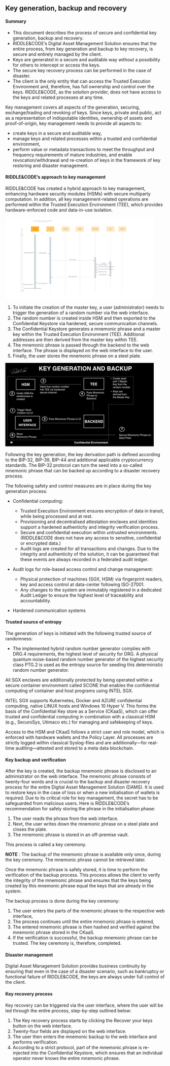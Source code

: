 ## Key generation, backup and recovery

#### Summary


* This document describes the process of secure and confidential key generation, backup and recovery.
* RIDDLE&CODE’s Digital Asset Management Solution ensures that the entire process, from key generation and backup to key recovery, is secure and entirely managed by the client. 
* Keys are generated in a secure and auditable way without a possibility for others to intercept or access the keys.
* The secure key recovery process can be performed in the case of disaster. 
* The client is the only entity that can access the Trusted Execution Environment and, therefore, has full ownership and control over the keys. RIDDLE&CODE, as the solution provider, does not have access to the keys and related processes at any time. 

Key management covers all aspects of the generation, securing, exchange/trading and revoking of keys. Since keys, private and public, act as a representation of indisputable identities, ownership of assets and proof-of-origin, key management needs to provide all aspects to: 

* create keys in a secure and auditable way, 
* manage keys and related processes within a trusted and confidential environment, 
* perform value or metadata transactions to meet the throughput and frequency requirements of mature industries, and enable revocation/withdrawal and re-creation of keys in the framework of key restoring and disaster management.


#### RIDDLE&CODE’s approach to key management

RIDDLE&CODE has created a hybrid approach to key management, enhancing hardware security modules (HSMs) with secure multiparty computation.
In addition, all key management-related operations are performed within the Trusted Execution Environment (TEE), which provides hardware-enforced code and data-in-use isolation.

![Key generation flow diagram](https://raw.githubusercontent.com/RiddleAndCode/rtd-docs/master/assets/Keygenflow.png "Fig.1 Key generation flow diagram")

1. To initiate the creation of the master key, a user (administrator) needs to trigger the generation of a random number via the web interface. 
2. The random number is created inside HSM and then exported to the Confidential Keystore via hardened, secure communication channels.
3. The Confidential Keystore generates a mnemonic phrase and a master key within the Trusted Execution Environment (TEE). Additional addresses are then derived from the master key within TEE.
4. The mnemonic phrase is passed through the backend to the web interface.
The phrase is displayed on the web interface to the user.
5. Finally, the user stores the mnemonic phrase on a steel plate. 

![Key generation and Backup](https://raw.githubusercontent.com/RiddleAndCode/rtd-docs/master/assets/keybackup.png "Fig.2 Key generation and backup")

Following the key generation, the key derivation path is defined according to the BIP-32, BIP-39, BIP-44 and additional applicable cryptocurrency standards. The BIP-32 protocol can turn the seed into a so-called mnemonic phrase that can be backed up according to a disaster recovery process.


The following safety and control measures are in place during the key generation process: 

- Confidential computing:
  - Trusted Execution Environment ensures encryption of data in transit, while being processed and at rest.
  - Provisioning and decentralised attestation enclaves and identities support a hardened authenticity and integrity verification process.
  - Secure and confidential execution within untrusted environments. (RIDDLE&CODE does not have any access to sensitive, confidential or encrypted data.)
  - Audit logs are created for all transactions and changes. Due to the integrity and authenticity of the solution, it can be guaranteed that these events are always recorded in a federated audit ledger.

- Audit logs for role-based access control and change management:
  - Physical protection of machines (SGX, HSM) via fingerprint readers, key and access control at data-center following ISO-27001. 
  - Any changes to the system are immutably registered in a dedicated Audit Ledger to ensure the highest level of traceability and accountability. 

- Hardened communication systems

#### Trusted source of entropy 

The generation of keys is initiated with the following trusted source of randomness: 

- The implemented hybrid random number generator complies with DRG.4 requirements, the highest level of security for DRG. A physical quantum noise-based random number generator of the highest security class PTG.2 is used as the entropy source for seeding this deterministic random number generator.

All SGX enclaves are additionally protected by being operated within a secure container environment called SCONE that enables the confidential computing of container and host programs using INTEL SGX. 

INTEL SGX supports Kubernetes, Docker and AZURE confidential computing, native LINUX hosts and Windows 10 Hyper V. This forms the basis of the Confidential Key store as a Service (CKaaS), which can offer trusted and confidential computing in combination with a classical HSM (e.g., SecuroSys, Utimaco etc.) for managing and safekeeping of keys. 

Access to the HSM and CKaaS follows a strict user and role model, which is enforced with hardware wallets and the Policy Layer. All processes are strictly logged within classical Syslog-files and are additionally—for real-time auditing—attested and stored to a meta data blockchain. 


#### Key backup and verification 

After the key is created, the backup mnemonic phrase is disclosed to an administrator on the web interface. The mnemonic phrase consists of twenty-four words and is crucial to the backup and disaster recovery process for the entire Digital Asset Management Solution (DAMS). It is used to restore keys in the case of loss or when a new initialisation of wallets is required. Due to its critical role for key management, the secret has to be safeguarded from malicious users. 
Here is RIDDLE&CODE’s recommendation for safely storing the phrase in the initialisation phase:

1. The user reads the phrase from the web interface. 
2. Next, the user writes down the mnemonic phrase on a steel plate and closes the plate.
3. The mnemonic phrase is stored in an off-premise vault. 

This process is called a key ceremony.

**NOTE** : The backup of the mnemonic phrase is available only once, during the key ceremony. The mnemonic phrase cannot be retrieved later.

Once the mnemonic phrase is safely stored, it is time to perform the verification of the backup process. This process allows the client to verify the integrity of the mnemonic phrase and ensures that the keys being created by this mnemonic phrase equal the keys that are already in the system. 

The backup process is done during the key ceremony: 

1. The user enters the parts of the mnemonic phrase to the respective web interface, 
2. The process continues until the entire mnemonic phrase is entered,
3. The entered mnemonic phrase is then hashed and verified against the mnemonic phrase stored in the CKaaS.
4. If the verification is successful, the backup mnemonic phrase can be trusted. The key ceremony is, therefore, completed. 

#### Disaster management

Digital Asset Management Solution provides business continuity by ensuring that even in the case of a disaster scenario, such as bankruptcy or functional failure of RIDDLE&CODE, the keys are always under full control of the client.

#### Key recovery process 
Key recovery can be triggered via the user interface, where the user will be led through the entire process, step-by-step outlined below:

1. The Key recovery process starts by clicking the Recover your keys button on the web interface.
2. Twenty-four fields are displayed on the web interface.
3. The user then enters the mnemonic backup to the web interface and performs verification.
4. According to a strict protocol, part of the mnemonic phrase is re-injected into the Confidential Keystore, which ensures that an individual operator never knows the entire mnemonic phrase. 
